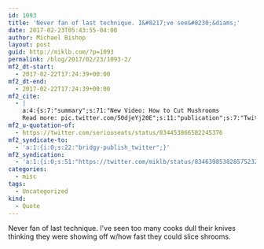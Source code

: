 ```yaml
---
id: 1093
title: 'Never fan of last technique. I&#8217;ve see&#8230;&diams;'
date: 2017-02-23T05:43:55-04:00
author: Michael Bishop
layout: post
guid: http://miklb.com/?p=1093
permalink: /blog/2017/02/23/1093-2/
mf2_dt-start:
  - 2017-02-22T17:24:39+00:00
mf2_dt-end:
  - 2017-02-22T17:24:39+00:00
mf2_cite:
  - |
    a:4:{s:7:"summary";s:71:"New Video: How to Cut Mushrooms
    Read more: pic.twitter.com/50djeYj20E";s:11:"publication";s:7:"Twitter";s:8:"featured";s:87:"https://pbs.twimg.com/ext_tw_video_thumb/834453140418199552/pu/img/OeCM6RJwf0g8srzZ.jpg";s:6:"author";a:3:{s:4:"name";s:28:"Serious EatsVerified account";s:3:"url";s:31:"https://twitter.com/seriouseats";s:5:"photo";s:75:"https://pbs.twimg.com/profile_images/718800955156885504/RUPitE_k_bigger.jpg";}}
mf2_u-quotation-of:
  - https://twitter.com/seriouseats/status/834453866582245376
mf2_syndicate-to:
  - 'a:1:{i:0;s:22:"bridgy-publish_twitter";}'
mf2_syndication:
  - 'a:1:{i:0;s:51:"https://twitter.com/miklb/status/834639853828575232";}'
categories:
  - misc
tags:
  - Uncategorized
kind:
  - Quote
---
```

Never fan of last technique. I've seen too many cooks dull their knives thinking they were showing off w/how fast they could slice shrooms.